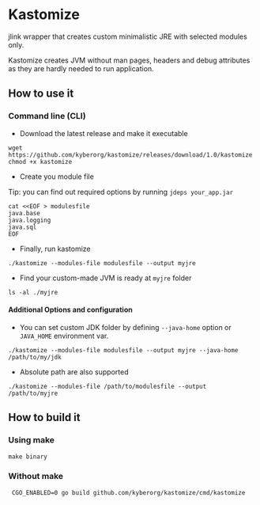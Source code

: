 # Kastomize

jlink wrapper that creates custom minimalistic JRE with selected modules only.

Kastomize creates JVM without man pages, headers and debug attributes as they are hardly needed to run application.

## How to use it

### Command line (CLI)

* Download the latest release and make it executable

```shell
wget https://github.com/kyberorg/kastomize/releases/download/1.0/kastomize
chmod +x kastomize
```

* Create you module file

Tip: you can find out required options by running `jdeps your_app.jar`

```shell
cat <<EOF > modulesfile
java.base
java.logging
java.sql
EOF
```

* Finally, run kastomize

```shell
./kastomize --modules-file modulesfile --output myjre
```

* Find your custom-made JVM is ready at `myjre` folder

```shell
ls -al ./myjre
```

#### Additional Options and configuration

* You can set custom JDK folder by defining `--java-home` option or `JAVA_HOME` environment var.

```shell
./kastomize --modules-file modulesfile --output myjre --java-home /path/to/my/jdk
```

* Absolute path are also supported

```shell
./kastomize --modules-file /path/to/modulesfile --output /path/to/myjre
```

## How to build it

### Using make

```shell
make binary
```

### Without make

```shell
 CGO_ENABLED=0 go build github.com/kyberorg/kastomize/cmd/kastomize
```

